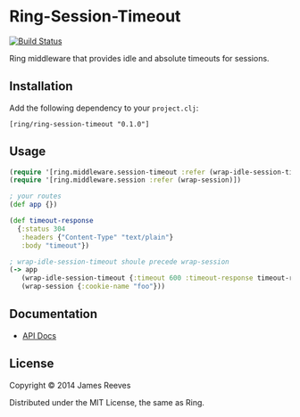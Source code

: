 # Ring-Session-Timeout

[![Build Status](https://secure.travis-ci.org/ring-clojure/ring-session-timeout.png)](http://travis-ci.org/ring-clojure/ring-session-timeout)

Ring middleware that provides idle and absolute timeouts for sessions.

## Installation

Add the following dependency to your `project.clj`:

    [ring/ring-session-timeout "0.1.0"]

## Usage

```clojure
(require '[ring.middleware.session-timeout :refer (wrap-idle-session-timeout)])
(require '[ring.middleware.session :refer (wrap-session)])

; your routes
(def app {})

(def timeout-response
  {:status 304
   :headers {"Content-Type" "text/plain"}
   :body "timeout"})

; wrap-idle-session-timeout shoule precede wrap-session
(-> app
   (wrap-idle-session-timeout {:timeout 600 :timeout-response timeout-response})
   (wrap-session {:cookie-name "foo"}))
```

## Documentation

* [API Docs](http://ring-clojure.github.io/ring-session-timeout/ring.middleware.session-timeout.html)

## License

Copyright © 2014 James Reeves

Distributed under the MIT License, the same as Ring.
